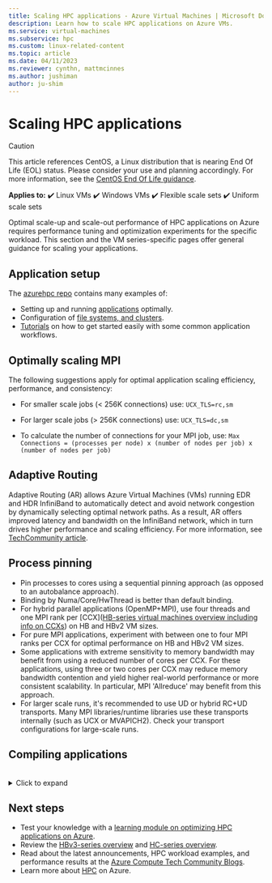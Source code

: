 ```yaml
---
title: Scaling HPC applications - Azure Virtual Machines | Microsoft Docs
description: Learn how to scale HPC applications on Azure VMs.
ms.service: virtual-machines
ms.subservice: hpc
ms.custom: linux-related-content
ms.topic: article
ms.date: 04/11/2023
ms.reviewer: cynthn, mattmcinnes
ms.author: jushiman
author: ju-shim
---
```


# Scaling HPC applications

> [!CAUTION]
> This article references CentOS, a Linux distribution that is nearing End Of Life (EOL) status. Please consider your use and planning accordingly. For more information, see the [CentOS End Of Life guidance](~/articles/virtual-machines/workloads/centos/centos-end-of-life.md).

**Applies to:** :heavy_check_mark: Linux VMs :heavy_check_mark: Windows VMs :heavy_check_mark: Flexible scale sets :heavy_check_mark: Uniform scale sets

Optimal scale-up and scale-out performance of HPC applications on Azure requires performance tuning and optimization experiments for the specific workload. This section and the VM series-specific pages offer general guidance for scaling your applications.

## Application setup

The [azurehpc repo](https://github.com/Azure/azurehpc) contains many examples of:

- Setting up and running [applications](https://github.com/Azure/azurehpc/tree/master/apps) optimally.
- Configuration of [file systems, and clusters](https://github.com/Azure/azurehpc/tree/master/examples).
- [Tutorials](https://github.com/Azure/azurehpc/tree/master/tutorials) on how to get started easily with some common application workflows.

## Optimally scaling MPI

The following suggestions apply for optimal application scaling efficiency, performance, and consistency:

- For smaller scale jobs (< 256K connections) use: `UCX_TLS=rc,sm`

- For larger scale jobs (> 256K connections) use: `UCX_TLS=dc,sm`

- To calculate the number of connections for your MPI job, use: `Max Connections = (processes per node) x (number of nodes per job) x (number of nodes per job)`

## Adaptive Routing

Adaptive Routing (AR) allows Azure Virtual Machines (VMs) running EDR and HDR InfiniBand to automatically detect and avoid network congestion by dynamically selecting optimal network paths. As a result, AR offers improved latency and bandwidth on the InfiniBand network, which in turn drives higher performance and scaling efficiency. For more information, see [TechCommunity article](https://techcommunity.microsoft.com/t5/azure-compute/adaptive-routing-on-azure-hpc/ba-p/1205217).

## Process pinning

- Pin processes to cores using a sequential pinning approach (as opposed to an autobalance approach).
- Binding by Numa/Core/HwThread is better than default binding.
- For hybrid parallel applications (OpenMP+MPI), use four threads and one MPI rank per [CCX]([HB-series virtual machines overview including info on CCXs](/azure/virtual-machines/hb-series-overview)) on HB and HBv2 VM sizes.
- For pure MPI applications, experiment with between one to four MPI ranks per CCX for optimal performance on HB and HBv2 VM sizes.
- Some applications with extreme sensitivity to memory bandwidth may benefit from using a reduced number of cores per CCX. For these applications, using three or two cores per CCX may reduce memory bandwidth contention and yield higher real-world performance or more consistent scalability. In particular, MPI 'Allreduce' may benefit from this approach.
- For larger scale runs, it's recommended to use UD or hybrid RC+UD transports. Many MPI libraries/runtime libraries use these transports internally (such as UCX or MVAPICH2). Check your transport configurations for large-scale runs.

## Compiling applications
<br>
<details>
<summary>Click to expand</summary>

Though not necessary, compiling applications with appropriate optimization flags provides the best scale-up performance on HB and HC-series VMs.

### AMD Optimizing C/C++ Compiler

The AMD Optimizing C/C++ Compiler (AOCC) compiler system offers a high level of advanced optimizations, multi-threading, and processor support that includes global optimization, vectorization, inter-procedural analyses, loop transformations, and code generation. AOCC compiler binaries are suitable for Linux systems having GNU C Library (glibc) version 2.17 and above. The compiler suite consists of a C/C++ compiler (clang), a Fortran compiler (FLANG), and a Fortran front end to Clang (Dragon Egg).

### Clang

Clang is a C, C++, and Objective-C compiler handling preprocessing, parsing, optimization, code generation, assembly, and linking.
Clang supports the  `-march=znver1` flag to enable best code generation and tuning for AMD’s Zen based x86 architecture.

### FLANG

The FLANG compiler is a recent addition to the AOCC suite (added April 2018) and is currently in prerelease for developers to download and test. Based on Fortran 2008, AMD extends the GitHub version of [FLANG](https://github.com/flang-compiler/flang). The FLANG compiler supports all Clang compiler options and other number of FLANG-specific compiler options.

### DragonEgg

DragonEgg is a gcc plugin that replaces GCC’s optimizers and code generators from the LLVM project. DragonEgg that comes with AOCC works with gcc-4.8.x, has been tested for x86-32/x86-64 targets, and has been successfully used on various Linux platforms.

GFortran is the actual frontend for Fortran programs responsible for preprocessing, parsing, and semantic analysis generating the GCC GIMPLE intermediate representation (IR). DragonEgg is a GNU plugin, plugging into GFortran compilation flow. It implements the GNU plugin API. With the plugin architecture, DragonEgg becomes the compiler driver, driving the different phases of compilation.  After following the download and installation instructions, Dragon Egg can be invoked using:

```bash
gfortran [gFortran flags]
   -fplugin=/path/AOCC-1.2-Compiler/AOCC-1.2-
   FortranPlugin/dragonegg.so [plugin optimization flags]
   -c xyz.f90 $ clang -O3 -lgfortran -o xyz xyz.o $./xyz
```

### PGI Compiler

PGI Community Edition 17 is confirmed to work with AMD EPYC. A PGI-compiled version of STREAM does deliver full memory bandwidth of the platform. The newer Community Edition 18.10 (Nov 2018) should likewise work well. Use this CLI command to compile with the Intel Compiler:

```bash
pgcc $(OPTIMIZATIONS_PGI) $(STACK) -DSTREAM_ARRAY_SIZE=800000000 stream.c -o stream.pgi
```

### Intel Compiler

Intel Compiler 18 is confirmed to work with AMD EPYC. Use this CLI command to compile with the Intel Compiler.

```bash
icc -o stream.intel stream.c -DSTATIC -DSTREAM_ARRAY_SIZE=800000000 -mcmodel=large -shared-intel -Ofast –qopenmp
```

### GCC Compiler

For HPC workloads, AMD recommends GCC compiler 7.3 or newer. Older versions, such as 4.8.5 included with RHEL/CentOS 7.4, aren't recommended. GCC 7.3, and newer, delivers higher performance on HPL, HPCG, and DGEMM tests.

```bash
gcc $(OPTIMIZATIONS) $(OMP) $(STACK) $(STREAM_PARAMETERS) stream.c -o stream.gcc
```

</details>

## Next steps

- Test your knowledge with a [learning module on optimizing HPC applications on Azure](/training/modules/optimize-tightly-coupled-hpc-apps/).
- Review the [HBv3-series overview](hbv3-series-overview.md) and [HC-series overview](hc-series-overview.md).
- Read about the latest announcements, HPC workload examples, and performance results at the [Azure Compute Tech Community Blogs](https://techcommunity.microsoft.com/t5/azure-compute/bg-p/AzureCompute).
- Learn more about [HPC](/azure/architecture/topics/high-performance-computing/) on Azure.
